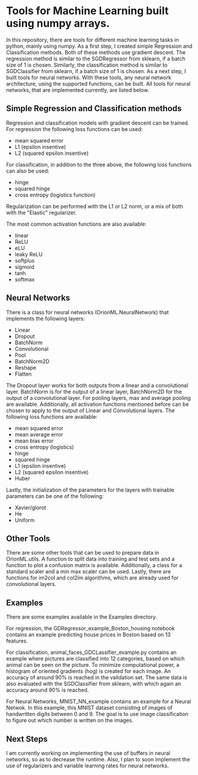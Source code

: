 # Tools for Machine Learning built using numpy arrays.

In this repository, there are tools for different machine learning tasks in python, mainly using numpy.
As a first step, I created simple Regression and Classification methods. Both of these methods use gradient descent. The regression method is similar to the SGDRegressor from sklearn, if a batch size of 1 is chosen. Similarly, the classification method is similar to SGDClassifier from sklearn, if a batch size of 1 is chosen.
As a next step, I built tools for neural networks. With these tools, any neural network architecture, using the supported functions, can be built. All tools for neural networks, that are implemented currently, are listed below.

## Simple Regression and Classification methods

Regression and classification models with gradient descent can be trained. 
For regression the following loss functions can be used:

  * mean squared error
  * L1 (epsilon insentive) 
  * L2 (squared epsilon insentive)

For classification, in addition to the three above, the following loss functions can also be used:

  * hinge
  * squared hinge
  * cross entropy (logistics function) 

Regularization can be performed with the L1 or L2 norm, or a mix of both with the "Elastic" regularizer. 

The most common activation functions are also available: 

  * linear
  * ReLU
  * eLU
  * leaky ReLU
  * softplus
  * sigmoid
  * tanh
  * softmax

## Neural Networks

There is a class for neural networks (OrionML.NeuralNetwork) that implements the following layers:

 * Linear
 * Dropout
 * BatchNorm
 * Convolutional
 * Pool
 * BatchNorm2D
 * Reshape
 * Flatten

The Dropout layer works for both outputs from a linear and a convolutional layer. BatchNorm is for the output of a linear layer, BatchNorm2D for the output of a convolutional layer. For pooling layers, max and average pooling are available. Additionally, all activation functions mentioned before can be chosen to apply to the output of Linear and Convolutional layers. The following loss functions are available:

 * mean squared error
 * mean average error
 * mean bias error
 * cross entropy (logistics)
 * hinge
 * squared hinge
 * L1 (epsilon insentive) 
 * L2 (squared epsilon insentive)
 * Huber

Lastly, the initialization of the parameters for the layers with trainable parameters can be one of the following:

 * Xavier/glorot
 * He
 * Uniform

## Other Tools

There are some other tools that can be used to prepare data in OrionML.utils. A function to split data into training and test sets and a function to plot a confusion matrix is available. Additionally, a class for a standard scaler and a min max scaler can be used. Lastly, there are functions for im2col and col2im algorithms, which are already used for convolutional layers.

## Examples

There are some examples available in the Examples directory. 

For regression, the GDRegressor_example_Boston_housing notebook contains an example predicting house prices in Boston based on 13 features.

For classification, animal_faces_GDCLassifier_example.py contains an example where pictures are classified into 12 categories, based on which animal can be seen on the picture. To minimize computational power, a histogram of oriented gradients (hog) is created for each image. An accuracy of around 90% is reached in the validation set. The same data is also evaluated with the SGDClassifier from sklearn, with which again an accuracy around 90% is reached.

For Neural Networks, MNIST_NN_example contains an example for a Neural Netwok. In this example, this MNIST dataset consisting of images of handwritten digits between 0 and 9. The goal is to use image classification to figure out which number is written on the images.

## Next Steps

I am currently working on implementing the use of buffers in neural networks, so as to decrease the runtime. Also, I plan to soon implement the use of regularizers and variable learning rates for neural networks.

